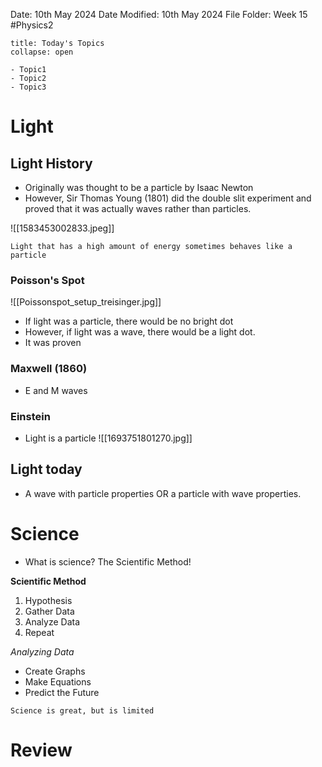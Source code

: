 Date: 10th May 2024
Date Modified: 10th May 2024
File Folder: Week 15
#Physics2

```ad-abstract
title: Today's Topics
collapse: open

- Topic1
- Topic2
- Topic3

```

# Light 

## Light History

- Originally was thought to be a particle by Isaac Newton
- However, Sir Thomas Young (1801) did the double slit experiment and proved that it was actually waves rather than particles.

![[1583453002833.jpeg]]

```ad-note
Light that has a high amount of energy sometimes behaves like a particle
```

### Poisson's Spot

![[Poissonspot_setup_treisinger.jpg]]

- If light was a particle, there would be no bright dot 
- However, if light was a wave, there would be a light dot.
- It was proven

### Maxwell (1860)

- E and M waves

### Einstein

- Light is a particle
![[1693751801270.jpg]]

## Light today

- A wave with particle properties OR a particle with wave properties.
# Science

- What is science? The Scientific Method!

**Scientific Method**
1. Hypothesis
2. Gather Data
3. Analyze Data
4. Repeat

*Analyzing Data*
- Create Graphs
- Make Equations
- Predict the Future

```ad-warning
Science is great, but is limited
```

# Review

